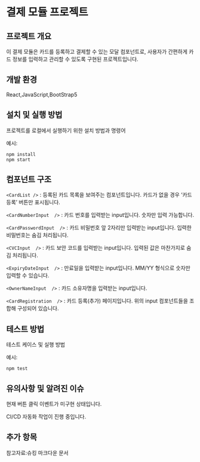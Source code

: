 # 결제 모듈 프로젝트

## 프로젝트 개요

이 결제 모듈은 카드를 등록하고 결제할 수 있는 모달 컴포넌트로, 사용자가 간편하게 카드 정보를 입력하고 관리할 수 있도록 구현된 프로젝트입니다.


## 개발 환경

React,JavaScript,BootStrap5

## 설치 및 실행 방법

프로젝트를 로컬에서 실행하기 위한 설치 방법과 명령어

예시:
```
npm install
npm start
```

## 컴포넌트 구조
 
`<CardList />` : 등록된 카드 목록을 보여주는 컴포넌트입니다. 카드가 없을 경우 ‘카드 등록’ 버튼만 표시됩니다.

`<CardNumberInput  />` : 카드 번호를 입력받는 input입니다. 숫자만 입력 가능합니다.

`<CardPasswordInput  />` : 카드 비밀번호 앞 2자리만 입력받는 input입니다. 입력한 비밀번호는 숨김 처리됩니다.

`<CVCInput  />` : 카드 보안 코드를 입력받는 input입니다. 입력된 값은 마찬가지로 숨김 처리됩니다.

`<ExpiryDateInput  />` : 만료일을 입력받는 input입니다. MM/YY 형식으로 숫자만 입력할 수 있습니다.

`<OwnerNameInput  />` : 카드 소유자명을 입력받는 input입니다.

`<CardRegistration  />` : 카드 등록(추가) 페이지입니다. 위의 input 컴포넌트들을 조합해 구성되어 있습니다.

## 테스트 방법

테스트 케이스 및 실행 방법

예시:
```
npm test
```

## 유의사항 및 알려진 이슈

현재 버튼 클릭 이벤트가 미구현 상태입니다.

CI/CD 자동화 작업이 진행 중입니다.


## 추가 항목

참고자료:슈킹 마크다운 문서
